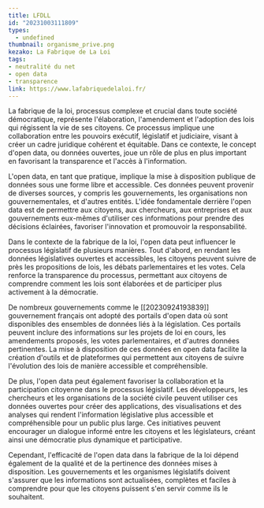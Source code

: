 ```yaml
---
title: LFDLL
id: "20231003111809"
types:
  - undefined
thumbnail: organisme_prive.png
kezako: La Fabrique de La Loi
tags:
- neutralité du net
- open data
- transparence
link: https://www.lafabriquedelaloi.fr/
---
```



La fabrique de la loi, processus complexe et crucial dans toute société démocratique, représente l'élaboration, l'amendement et l'adoption des lois qui régissent la vie de ses citoyens. Ce processus implique une collaboration entre les pouvoirs exécutif, législatif et judiciaire, visant à créer un cadre juridique cohérent et équitable. Dans ce contexte, le concept d'open data, ou données ouvertes, joue un rôle de plus en plus important en favorisant la transparence et l'accès à l'information.

L'open data, en tant que pratique, implique la mise à disposition publique de données sous une forme libre et accessible. Ces données peuvent provenir de diverses sources, y compris les gouvernements, les organisations non gouvernementales, et d'autres entités. L'idée fondamentale derrière l'open data est de permettre aux citoyens, aux chercheurs, aux entreprises et aux gouvernements eux-mêmes d'utiliser ces informations pour prendre des décisions éclairées, favoriser l'innovation et promouvoir la responsabilité.

Dans le contexte de la fabrique de la loi, l'open data peut influencer le processus législatif de plusieurs manières. Tout d'abord, en rendant les données législatives ouvertes et accessibles, les citoyens peuvent suivre de près les propositions de lois, les débats parlementaires et les votes. Cela renforce la transparence du processus, permettant aux citoyens de comprendre comment les lois sont élaborées et de participer plus activement à la démocratie.

De nombreux gouvernements comme le [[20230924193839]] gouvernement français ont adopté des portails d'open data où sont disponibles des ensembles de données liés à la législation. Ces portails peuvent inclure des informations sur les projets de loi en cours, les amendements proposés, les votes parlementaires, et d'autres données pertinentes. La mise à disposition de ces données en open data facilite la création d'outils et de plateformes qui permettent aux citoyens de suivre l'évolution des lois de manière accessible et compréhensible.

De plus, l'open data peut également favoriser la collaboration et la participation citoyenne dans le processus législatif. Les développeurs, les chercheurs et les organisations de la société civile peuvent utiliser ces données ouvertes pour créer des applications, des visualisations et des analyses qui rendent l'information législative plus accessible et compréhensible pour un public plus large. Ces initiatives peuvent encourager un dialogue informé entre les citoyens et les législateurs, créant ainsi une démocratie plus dynamique et participative.

Cependant, l'efficacité de l'open data dans la fabrique de la loi dépend également de la qualité et de la pertinence des données mises à disposition. Les gouvernements et les organismes législatifs doivent s'assurer que les informations sont actualisées, complètes et faciles à comprendre pour que les citoyens puissent s'en servir comme ils le souhaitent.



